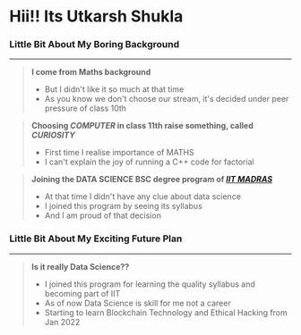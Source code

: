 # Hii!! Its Utkarsh Shukla


### Little Bit About My Boring Background
___

> **I come from Maths background**
>
> - But I didn't like it so much at that time
> - As you know we don't choose our stream, it's decided under peer pressure of class 10th


> **Choosing *COMPUTER* in class 11th raise something, called *CURIOSITY***
>
> - First time I realise importance of MATHS
> - I can't explain the joy of running a C++ code for factorial


> **Joining the DATA SCIENCE BSC degree program of [***IIT MADRAS***](https://onlinedegree.iitm.ac.in/index.html)**
>
> - At that time I didn't have any clue about data science
> - I joined this program by seeing its syllabus 
> - And I am proud of that decision

### Little Bit About My Exciting Future Plan
***

> **Is it really Data Science??**
>
> - I joined this program for learning the quality syllabus and becoming part of IIT 
> - As of now Data Science is skill for me not a career
> - Starting to learn Blockchain Technology and Ethical Hacking from Jan 2022  


